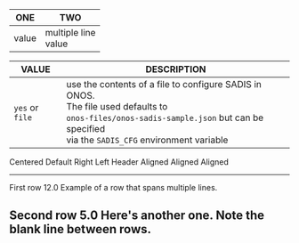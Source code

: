 | ONE | TWO |
| --- | --- |
| value | multiple line<br>value |


| VALUE  | DESCRIPTION |
| ------ | ----------  |
| `yes` or `file`  | use the contents of a file to configure SADIS in ONOS.<br> The file used defaults to<br> `onos-files/onos-sadis-sample.json` but can be specified<br> via the `SADIS_CFG` environment variable |


 Centered   Default           Right Left
  Header    Aligned         Aligned Aligned
----------- ------- --------------- -------------------------
   First    row                12.0 Example of a row that
                                    spans multiple lines.

  Second    row                 5.0 Here's another one. Note
                                    the blank line between
                                    rows.
-------------------------------------------------------------

